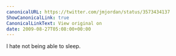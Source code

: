 ```yaml
---
canonicalURL: https://twitter.com/jmjordan/status/3573434137
ShowCanonicalLink: true
CanonicalLinkText: View original on
date: 2009-08-27T05:08:00+00:00
---
```

I hate not being able to sleep.